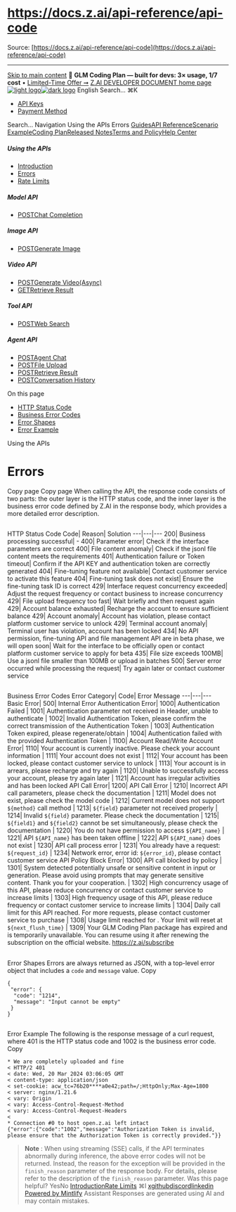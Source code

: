 # https://docs.z.ai/api-reference/api-code

Source: [https://docs.z.ai/api-reference/api-code](https://docs.z.ai/api-reference/api-code)

---

[Skip to main content](https://docs.z.ai/api-reference/api-code#content-area)
🚀 **GLM Coding Plan — built for devs: 3× usage, 1/7 cost** • [Limited-Time Offer ➞](https://z.ai/subscribe?utm_campaign=Platform_Ops&_channel_track_key=DaprgHIc)
[Z.AI DEVELOPER DOCUMENT home page![light logo](https://mintcdn.com/zhipu-32152247/B_E8wI-eiNa1QlPV/logo/dark.svg?fit=max&auto=format&n=B_E8wI-eiNa1QlPV&q=85&s=75deefa9dea5bdbc84d4da68885c267f)![dark logo](https://mintcdn.com/zhipu-32152247/B_E8wI-eiNa1QlPV/logo/light.svg?fit=max&auto=format&n=B_E8wI-eiNa1QlPV&q=85&s=c1ecf1af358fa8eeab8c06052337f8f6)](https://z.ai/model-api)
English
Search...
⌘K
  * [API Keys](https://z.ai/manage-apikey/apikey-list)
  * [Payment Method](https://z.ai/manage-apikey/billing)


Search...
Navigation
Using the APIs
Errors
[Guides](https://docs.z.ai/guides/overview/quick-start)[API Reference](https://docs.z.ai/api-reference/introduction)[Scenario Example](https://docs.z.ai/scenario-example/develop-tools/claude)[Coding Plan](https://docs.z.ai/devpack/overview)[Released Notes](https://docs.z.ai/release-notes/new-released)[Terms and Policy](https://docs.z.ai/legal-agreement/privacy-policy)[Help Center](https://docs.z.ai/help/faq)
##### Using the APIs
  * [Introduction](https://docs.z.ai/api-reference/introduction)
  * [Errors](https://docs.z.ai/api-reference/api-code)
  * [Rate Limits](https://z.ai/manage-apikey/rate-limits)


##### Model API
  * [POSTChat Completion](https://docs.z.ai/api-reference/llm/chat-completion)


##### Image API
  * [POSTGenerate Image](https://docs.z.ai/api-reference/image/generate-image)


##### Video API
  * [POSTGenerate Video(Async)](https://docs.z.ai/api-reference/video/generate-video)
  * [GETRetrieve Result](https://docs.z.ai/api-reference/video/get-video-status)


##### Tool API
  * [POSTWeb Search](https://docs.z.ai/api-reference/tools/web-search)


##### Agent API
  * [POSTAgent Chat](https://docs.z.ai/api-reference/agents/agent)
  * [POSTFile Upload](https://docs.z.ai/api-reference/agents/file-upload)
  * [POSTRetrieve Result](https://docs.z.ai/api-reference/agents/get-async-result)
  * [POSTConversation History](https://docs.z.ai/api-reference/agents/agent-conversation)


On this page
  * [HTTP Status Code](https://docs.z.ai/api-reference/api-code#http-status-code)
  * [Business Error Codes](https://docs.z.ai/api-reference/api-code#business-error-codes)
  * [Error Shapes](https://docs.z.ai/api-reference/api-code#error-shapes)
  * [Error Example](https://docs.z.ai/api-reference/api-code#error-example)


Using the APIs
# Errors
Copy page
Copy page
When calling the API, the response code consists of two parts: the outer layer is the HTTP status code, and the inner layer is the business error code defined by Z.AI in the response body, which provides a more detailed error description.
##
[​](https://docs.z.ai/api-reference/api-code#http-status-code)
HTTP Status Code
Code| Reason| Solution
---|---|---
200| Business processing successful| -
400| Parameter error| Check if the interface parameters are correct
400| File content anomaly| Check if the jsonl file content meets the requirements
401| Authentication failure or Token timeout| Confirm if the API KEY and authentication token are correctly generated
404| Fine-tuning feature not available| Contact customer service to activate this feature
404| Fine-tuning task does not exist| Ensure the fine-tuning task ID is correct
429| Interface request concurrency exceeded| Adjust the request frequency or contact business to increase concurrency
429| File upload frequency too fast| Wait briefly and then request again
429| Account balance exhausted| Recharge the account to ensure sufficient balance
429| Account anomaly| Account has violation, please contact platform customer service to unlock
429| Terminal account anomaly| Terminal user has violation, account has been locked
434| No API permission, fine-tuning API and file management API are in beta phase, we will open soon| Wait for the interface to be officially open or contact platform customer service to apply for beta
435| File size exceeds 100MB| Use a jsonl file smaller than 100MB or upload in batches
500| Server error occurred while processing the request| Try again later or contact customer service
##
[​](https://docs.z.ai/api-reference/api-code#business-error-codes)
Business Error Codes
Error Category| Code| Error Message
---|---|---
Basic Error| 500| Internal Error
Authentication Error| 1000| Authentication Failed
| 1001| Authentication parameter not received in Header, unable to authenticate
| 1002| Invalid Authentication Token, please confirm the correct transmission of the Authentication Token
| 1003| Authentication Token expired, please regenerate/obtain
| 1004| Authentication failed with the provided Authentication Token
| 1100| Account Read/Write
Account Error| 1110| Your account is currently inactive. Please check your account information
| 1111| Your account does not exist
| 1112| Your account has been locked, please contact customer service to unlock
| 1113| Your account is in arrears, please recharge and try again
| 1120| Unable to successfully access your account, please try again later
| 1121| Account has irregular activities and has been locked
API Call Error| 1200| API Call Error
| 1210| Incorrect API call parameters, please check the documentation
| 1211| Model does not exist, please check the model code
| 1212| Current model does not support `${method}` call method
| 1213| `${field}` parameter not received properly
| 1214| Invalid `${field}` parameter. Please check the documentation
| 1215| `${field1}` and `${field2}` cannot be set simultaneously, please check the documentation
| 1220| You do not have permission to access `${API_name}`
| 1221| API `${API_name}` has been taken offline
| 1222| API `${API_name}` does not exist
| 1230| API call process error
| 1231| You already have a request: `${request_id}`
| 1234| Network error, error id: `${error_id}`, please contact customer service
API Policy Block Error| 1300| API call blocked by policy
| 1301| System detected potentially unsafe or sensitive content in input or generation. Please avoid using prompts that may generate sensitive content. Thank you for your cooperation.
| 1302| High concurrency usage of this API, please reduce concurrency or contact customer service to increase limits
| 1303| High frequency usage of this API, please reduce frequency or contact customer service to increase limits
| 1304| Daily call limit for this API reached. For more requests, please contact customer service to purchase
| 1308| Usage limit reached for . Your limit will reset at `${next_flush_time}`
| 1309| Your GLM Coding Plan package has expired and is temporarily unavailable. You can resume using it after renewing the subscription on the official website. <https://z.ai/subscribe>
##
[​](https://docs.z.ai/api-reference/api-code#error-shapes)
Error Shapes
Errors are always returned as JSON, with a top-level error object that includes a `code` and `message` value.
Copy
```
{
 "error": {
  "code": "1214",
  "message": "Input cannot be empty"
 }
}

```

##
[​](https://docs.z.ai/api-reference/api-code#error-example)
Error Example
The following is the response message of a curl request, where 401 is the HTTP status code and 1002 is the business error code.
Copy
```
* We are completely uploaded and fine
< HTTP/2 401
< date: Wed, 20 Mar 2024 03:06:05 GMT
< content-type: application/json
< set-cookie: acw_tc=76b20****a0e42;path=/;HttpOnly;Max-Age=1800
< server: nginx/1.21.6
< vary: Origin
< vary: Access-Control-Request-Method
< vary: Access-Control-Request-Headers
<
* Connection #0 to host open.z.ai left intact
{"error":{"code":"1002","message":"Authorization Token is invalid, please ensure that the Authorization Token is correctly provided."}}

```

> **Note** : When using streaming (SSE) calls, if the API terminates abnormally during inference, the above error codes will not be returned. Instead, the reason for the exception will be provided in the `finish_reason` parameter of the response body. For details, please refer to the description of the `finish_reason` parameter.
Was this page helpful?
YesNo
[Introduction](https://docs.z.ai/api-reference/introduction)[Rate Limits](https://docs.z.ai/api-reference/rate-limit)
⌘I
[x](https://x.com/Zai_org)[github](https://github.com/zai-org)[discord](https://discord.gg/QR7SARHRxK)[linkedin](https://www.linkedin.com/company/zdotai/)
[Powered by Mintlify](https://mintlify.com?utm_campaign=poweredBy&utm_medium=referral&utm_source=zhipu-32152247)
Assistant
Responses are generated using AI and may contain mistakes.

